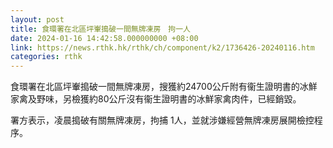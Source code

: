 ```yaml
---
layout: post
title: 食環署在北區坪輋搗破一間無牌凍房　拘一人
date: 2024-01-16 14:42:58.000000000 +08:00
link: https://news.rthk.hk/rthk/ch/component/k2/1736426-20240116.htm
categories: rthk
---
```


​食環署在北區坪輋搗破一間無牌凍房，搜獲約24700公斤附有衞生證明書的冰鮮家禽及野味，另檢獲約80公斤沒有衞生證明書的冰鮮家禽肉件，已經銷毀。

署方表示，凌晨搗破有關無牌凍房，拘捕 1人，並就涉嫌經營無牌凍房展開檢控程序。
